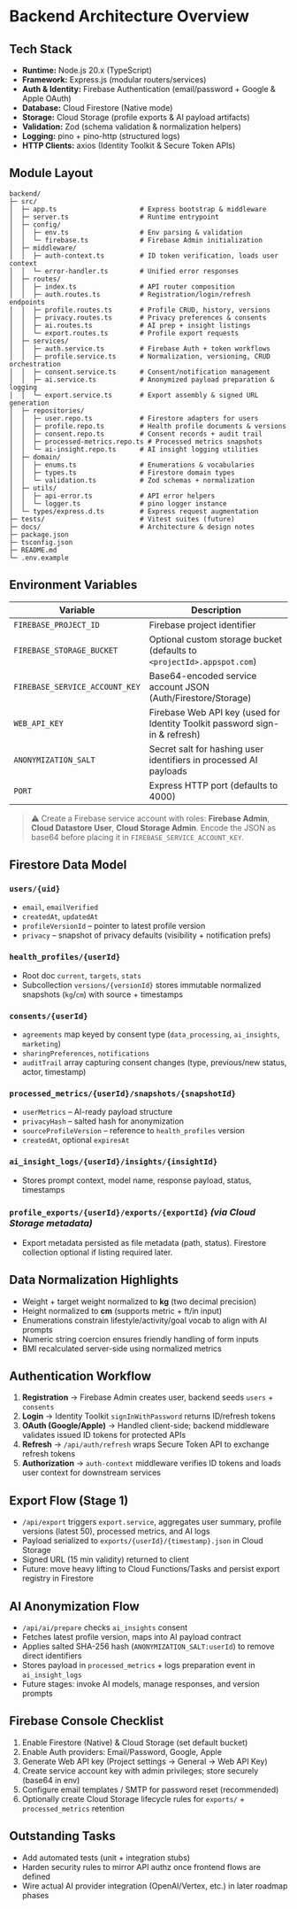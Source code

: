 # Backend Architecture Overview

## Tech Stack
- **Runtime:** Node.js 20.x (TypeScript)
- **Framework:** Express.js (modular routers/services)
- **Auth & Identity:** Firebase Authentication (email/password + Google & Apple OAuth)
- **Database:** Cloud Firestore (Native mode)
- **Storage:** Cloud Storage (profile exports & AI payload artifacts)
- **Validation:** Zod (schema validation & normalization helpers)
- **Logging:** pino + pino-http (structured logs)
- **HTTP Clients:** axios (Identity Toolkit & Secure Token APIs)

## Module Layout
```
backend/
├─ src/
│  ├─ app.ts                     # Express bootstrap & middleware
│  ├─ server.ts                  # Runtime entrypoint
│  ├─ config/
│  │  ├─ env.ts                  # Env parsing & validation
│  │  └─ firebase.ts             # Firebase Admin initialization
│  ├─ middleware/
│  │  ├─ auth-context.ts         # ID token verification, loads user context
│  │  └─ error-handler.ts        # Unified error responses
│  ├─ routes/
│  │  ├─ index.ts                # API router composition
│  │  ├─ auth.routes.ts          # Registration/login/refresh endpoints
│  │  ├─ profile.routes.ts       # Profile CRUD, history, versions
│  │  ├─ privacy.routes.ts       # Privacy preferences & consents
│  │  ├─ ai.routes.ts            # AI prep + insight listings
│  │  └─ export.routes.ts        # Profile export requests
│  ├─ services/
│  │  ├─ auth.service.ts         # Firebase Auth + token workflows
│  │  ├─ profile.service.ts      # Normalization, versioning, CRUD orchestration
│  │  ├─ consent.service.ts      # Consent/notification management
│  │  ├─ ai.service.ts           # Anonymized payload preparation & logging
│  │  └─ export.service.ts       # Export assembly & signed URL generation
│  ├─ repositories/
│  │  ├─ user.repo.ts            # Firestore adapters for users
│  │  ├─ profile.repo.ts         # Health profile documents & versions
│  │  ├─ consent.repo.ts         # Consent records + audit trail
│  │  ├─ processed-metrics.repo.ts # Processed metrics snapshots
│  │  └─ ai-insight.repo.ts      # AI insight logging utilities
│  ├─ domain/
│  │  ├─ enums.ts                # Enumerations & vocabularies
│  │  ├─ types.ts                # Firestore domain types
│  │  └─ validation.ts           # Zod schemas + normalization
│  ├─ utils/
│  │  ├─ api-error.ts            # API error helpers
│  │  └─ logger.ts               # pino logger instance
│  └─ types/express.d.ts         # Express request augmentation
├─ tests/                        # Vitest suites (future)
├─ docs/                         # Architecture & design notes
├─ package.json
├─ tsconfig.json
├─ README.md
└─ .env.example
```

## Environment Variables
| Variable | Description |
| --- | --- |
| `FIREBASE_PROJECT_ID` | Firebase project identifier |
| `FIREBASE_STORAGE_BUCKET` | Optional custom storage bucket (defaults to `<projectId>.appspot.com`) |
| `FIREBASE_SERVICE_ACCOUNT_KEY` | Base64-encoded service account JSON (Auth/Firestore/Storage) |
| `WEB_API_KEY` | Firebase Web API key (used for Identity Toolkit password sign-in & refresh) |
| `ANONYMIZATION_SALT` | Secret salt for hashing user identifiers in processed AI payloads |
| `PORT` | Express HTTP port (defaults to 4000) |

> ⚠️ Create a Firebase service account with roles: **Firebase Admin**, **Cloud Datastore User**, **Cloud Storage Admin**. Encode the JSON as base64 before placing it in `FIREBASE_SERVICE_ACCOUNT_KEY`.

## Firestore Data Model

### `users/{uid}`
- `email`, `emailVerified`
- `createdAt`, `updatedAt`
- `profileVersionId` – pointer to latest profile version
- `privacy` – snapshot of privacy defaults (visibility + notification prefs)

### `health_profiles/{userId}`
- Root doc `current`, `targets`, `stats`
- Subcollection `versions/{versionId}` stores immutable normalized snapshots (`kg`/`cm`) with source + timestamps

### `consents/{userId}`
- `agreements` map keyed by consent type (`data_processing`, `ai_insights`, `marketing`)
- `sharingPreferences`, `notifications`
- `auditTrail` array capturing consent changes (type, previous/new status, actor, timestamp)

### `processed_metrics/{userId}/snapshots/{snapshotId}`
- `userMetrics` – AI-ready payload structure
- `privacyHash` – salted hash for anonymization
- `sourceProfileVersion` – reference to `health_profiles` version
- `createdAt`, optional `expiresAt`

### `ai_insight_logs/{userId}/insights/{insightId}`
- Stores prompt context, model name, response payload, status, timestamps

### `profile_exports/{userId}/exports/{exportId}` *(via Cloud Storage metadata)*
- Export metadata persisted as file metadata (path, status). Firestore collection optional if listing required later.

## Data Normalization Highlights
- Weight + target weight normalized to **kg** (two decimal precision)
- Height normalized to **cm** (supports metric + ft/in input)
- Enumerations constrain lifestyle/activity/goal vocab to align with AI prompts
- Numeric string coercion ensures friendly handling of form inputs
- BMI recalculated server-side using normalized metrics

## Authentication Workflow
1. **Registration** → Firebase Admin creates user, backend seeds `users` + `consents`
2. **Login** → Identity Toolkit `signInWithPassword` returns ID/refresh tokens
3. **OAuth (Google/Apple)** → Handled client-side; backend middleware validates issued ID tokens for protected APIs
4. **Refresh** → `/api/auth/refresh` wraps Secure Token API to exchange refresh tokens
5. **Authorization** → `auth-context` middleware verifies ID tokens and loads user context for downstream services

## Export Flow (Stage 1)
- `/api/export` triggers `export.service`, aggregates user summary, profile versions (latest 50), processed metrics, and AI logs
- Payload serialized to `exports/{userId}/{timestamp}.json` in Cloud Storage
- Signed URL (15 min validity) returned to client
- Future: move heavy lifting to Cloud Functions/Tasks and persist export registry in Firestore

## AI Anonymization Flow
- `/api/ai/prepare` checks `ai_insights` consent
- Fetches latest profile version, maps into AI payload contract
- Applies salted SHA-256 hash (`ANONYMIZATION_SALT:userId`) to remove direct identifiers
- Stores payload in `processed_metrics` + logs preparation event in `ai_insight_logs`
- Future stages: invoke AI models, manage responses, and version prompts

## Firebase Console Checklist
1. Enable Firestore (Native) & Cloud Storage (set default bucket)
2. Enable Auth providers: Email/Password, Google, Apple
3. Generate Web API key (Project settings → General → Web API Key)
4. Create service account key with admin privileges; store securely (base64 in env)
5. Configure email templates / SMTP for password reset (recommended)
6. Optionally create Cloud Storage lifecycle rules for `exports/` + `processed_metrics` retention

## Outstanding Tasks
- Add automated tests (unit + integration stubs)
- Harden security rules to mirror API authz once frontend flows are defined
- Wire actual AI provider integration (OpenAI/Vertex, etc.) in later roadmap phases
